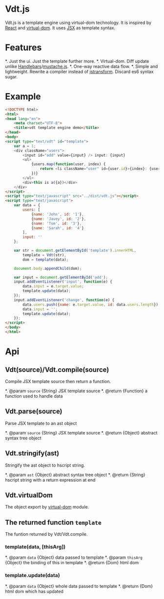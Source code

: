 # Vdt.js

Vdt.js is a template engine using virtual-dom technology.
It is inspired by [React](https://github.com/facebook/react) and [virtual-dom](https://github.com/Matt-Esch/virtual-dom).
It uses [JSX](https://facebook.github.io/react/docs/jsx-in-depth.html) as template syntax.

# Features

*. Just the ui. Just the template further more.
*. Virtual-dom. Diff update unlike [Handlebars](https://github.com/daaain/Handlebars)/[mustache.js](https://github.com/janl/mustache.js).
*. One-way reactive data flow.
*. Simple and lightweight. Rewrite a compiler instead of [jstransform](https://github.com/facebook/jstransform). Discard es6 syntax sugar.

# Example

```html
<!DOCTYPE html>
<html>
<head lang="en">
    <meta charset="UTF-8">
    <title>vdt template engine demo</title>
</head>
<body>
<script type="text/vdt" id="template">
    var a = 1;
    <div className="users">
        <input id="add" value={input} /> input: {input}
        <ul>
            {users.map(function(user, index) {
                return <li className="user" id={user.id}>{index}: {user.name}</li>
            })}
        </ul>
        <div>this is a({a})</div>
    </div>
</script>
<script type="text/javascript" src="../dist/vdt.js"></script>
<script type="text/javascript">
    var data = {
        users: [
            {name: 'John', id: '1'},
            {name: 'Javey', id: '2'},
            {name: 'Tom', id: '3'},
            {name: 'Sarah', id: '4'}
        ],
        input: ''
    };

    var str = document.getElementById('template').innerHTML,
        template = Vdt(str),
        dom = template(data);

    document.body.appendChild(dom);

    var input = document.getElementById('add');
    input.addEventListener('input', function(e) {
        data.input = e.target.value;
        template.update(data);
    });
    input.addEventListener('change', function(e) {
        data.users.push({name: e.target.value, id: data.users.length});
        data.input = '';
        template.update(data);
    });
</script>
</body>
</html>
```

# Api

## Vdt(source)/Vdt.compile(source)

Compile JSX template source then return a function.

*. @param `source` {String} JSX template source
*. @return {Function} a function used to handle data

## Vdt.parse(source)

Parse JSX template to an ast object

*. @param `source` {String} JSX template source
*. @return {Object} abstract syntax tree object

## Vdt.stringify(ast)

Stringify the ast object to hscript string.

*. @param `ast` {Object} abstract syntax tree object
*. @return {String} hscript string with a return expression at end

## Vdt.virtualDom

The object export by [virtual-dom](https://github.com/Matt-Esch/virtual-dom) module.

## The returned function `template`

The funtion returned by Vdt/Vdt.compile.

### template(data, [thisArg])

*. @param `data` {Object} data passed to template
*. @param `thisArg` {Object} the binding of this in template
*. @return {Dom} html dom

### template.update(data)

*. @param `data` {Object} whole data passed to template
*. @return {Dom} html dom which has updated





